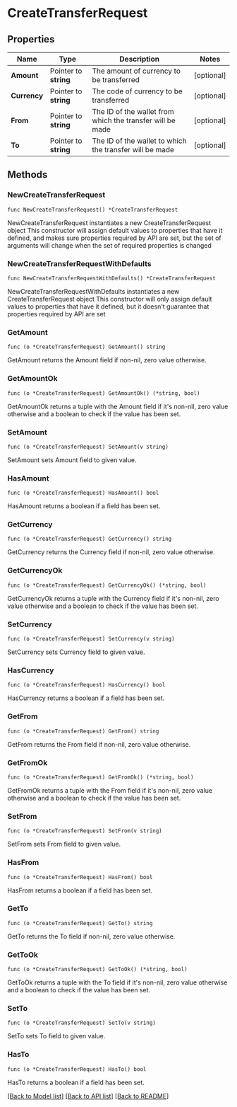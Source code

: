 # CreateTransferRequest

## Properties

Name | Type | Description | Notes
------------ | ------------- | ------------- | -------------
**Amount** | Pointer to **string** | The amount of currency to be transferred | [optional] 
**Currency** | Pointer to **string** | The code of currency to be transferred | [optional] 
**From** | Pointer to **string** | The ID of the wallet from which the transfer will be made | [optional] 
**To** | Pointer to **string** | The ID of the wallet to which the transfer will be made | [optional] 

## Methods

### NewCreateTransferRequest

`func NewCreateTransferRequest() *CreateTransferRequest`

NewCreateTransferRequest instantiates a new CreateTransferRequest object
This constructor will assign default values to properties that have it defined,
and makes sure properties required by API are set, but the set of arguments
will change when the set of required properties is changed

### NewCreateTransferRequestWithDefaults

`func NewCreateTransferRequestWithDefaults() *CreateTransferRequest`

NewCreateTransferRequestWithDefaults instantiates a new CreateTransferRequest object
This constructor will only assign default values to properties that have it defined,
but it doesn't guarantee that properties required by API are set

### GetAmount

`func (o *CreateTransferRequest) GetAmount() string`

GetAmount returns the Amount field if non-nil, zero value otherwise.

### GetAmountOk

`func (o *CreateTransferRequest) GetAmountOk() (*string, bool)`

GetAmountOk returns a tuple with the Amount field if it's non-nil, zero value otherwise
and a boolean to check if the value has been set.

### SetAmount

`func (o *CreateTransferRequest) SetAmount(v string)`

SetAmount sets Amount field to given value.

### HasAmount

`func (o *CreateTransferRequest) HasAmount() bool`

HasAmount returns a boolean if a field has been set.

### GetCurrency

`func (o *CreateTransferRequest) GetCurrency() string`

GetCurrency returns the Currency field if non-nil, zero value otherwise.

### GetCurrencyOk

`func (o *CreateTransferRequest) GetCurrencyOk() (*string, bool)`

GetCurrencyOk returns a tuple with the Currency field if it's non-nil, zero value otherwise
and a boolean to check if the value has been set.

### SetCurrency

`func (o *CreateTransferRequest) SetCurrency(v string)`

SetCurrency sets Currency field to given value.

### HasCurrency

`func (o *CreateTransferRequest) HasCurrency() bool`

HasCurrency returns a boolean if a field has been set.

### GetFrom

`func (o *CreateTransferRequest) GetFrom() string`

GetFrom returns the From field if non-nil, zero value otherwise.

### GetFromOk

`func (o *CreateTransferRequest) GetFromOk() (*string, bool)`

GetFromOk returns a tuple with the From field if it's non-nil, zero value otherwise
and a boolean to check if the value has been set.

### SetFrom

`func (o *CreateTransferRequest) SetFrom(v string)`

SetFrom sets From field to given value.

### HasFrom

`func (o *CreateTransferRequest) HasFrom() bool`

HasFrom returns a boolean if a field has been set.

### GetTo

`func (o *CreateTransferRequest) GetTo() string`

GetTo returns the To field if non-nil, zero value otherwise.

### GetToOk

`func (o *CreateTransferRequest) GetToOk() (*string, bool)`

GetToOk returns a tuple with the To field if it's non-nil, zero value otherwise
and a boolean to check if the value has been set.

### SetTo

`func (o *CreateTransferRequest) SetTo(v string)`

SetTo sets To field to given value.

### HasTo

`func (o *CreateTransferRequest) HasTo() bool`

HasTo returns a boolean if a field has been set.


[[Back to Model list]](../README.md#documentation-for-models) [[Back to API list]](../README.md#documentation-for-api-endpoints) [[Back to README]](../README.md)



